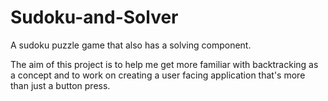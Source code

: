 # Sudoku-and-Solver
A sudoku puzzle game that also has a solving component.

The aim of this project is to help me get more familiar with backtracking as a concept and to work on creating a user facing application that's more than just a button press.
